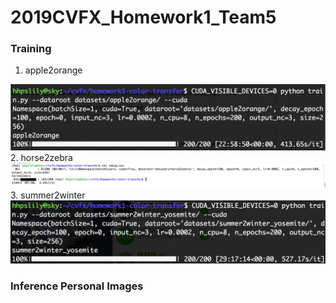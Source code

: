 # 2019CVFX_Homework1_Team5
### Training
1. apple2orange
<img src="./Images/training_a2o.png" width="600px" />
2. horse2zebra
<img src="./Images/training_h2z.png" width="600px" />
3. summer2winter
<img src="./Images/training_s2w.png" width="600px" />

### Inference Personal Images